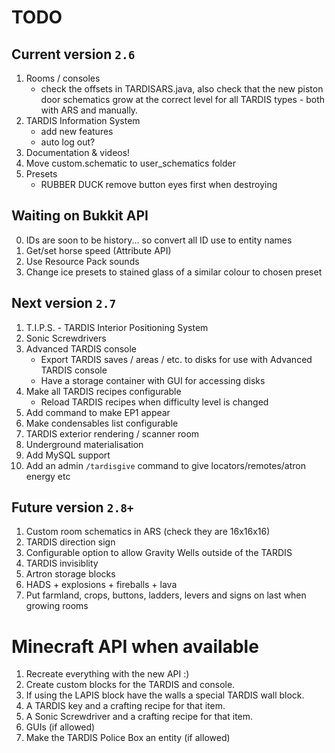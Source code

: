 # TODO

## Current version `2.6`
1. Rooms / consoles
   * check the offsets in TARDISARS.java, also check that the new piston door schematics grow at the correct level for all TARDIS types - both with ARS and manually.
2. TARDIS Information System
    * add new features
    * auto log out?
3. Documentation & videos!
4. Move custom.schematic to user_schematics folder
5. Presets
   * RUBBER DUCK remove button eyes first when destroying

## Waiting on Bukkit API
0. IDs are soon to be history... so convert all ID use to entity names
1. Get/set horse speed (Attribute API)
2. Use Resource Pack sounds
3. Change ice presets to stained glass of a similar colour to chosen preset

## Next version `2.7`
1. T.I.P.S. - TARDIS Interior Positioning System
2. Sonic Screwdrivers
3. Advanced TARDIS console
    * Export TARDIS saves / areas / etc. to disks for use with Advanced TARDIS console
    * Have a storage container with GUI for accessing disks
4. Make all TARDIS recipes configurable
    * Reload TARDIS recipes when difficulty level is changed
5. Add command to make EP1 appear
6. Make condensables list configurable
7. TARDIS exterior rendering / scanner room
8. Underground materialisation
9. Add MySQL support
10. Add an admin `/tardisgive` command to give locators/remotes/atron energy etc

## Future version `2.8+`
1. Custom room schematics in ARS (check they are 16x16x16)
2. TARDIS direction sign
3. Configurable option to allow Gravity Wells outside of the TARDIS
4. TARDIS invisiblity
5. Artron storage blocks
6. HADS + explosions + fireballs + lava
7. Put farmland, crops, buttons, ladders, levers and signs on last when growing rooms

# Minecraft API when available
1. Recreate everything with the new API :)
2. Create custom blocks for the TARDIS and console.
3. If using the LAPIS block have the walls a special TARDIS wall block.
4. A TARDIS key and a crafting recipe for that item.
5. A Sonic Screwdriver and a crafting recipe for that item.
6. GUIs (if allowed)
7. Make the TARDIS Police Box an entity (if allowed)
